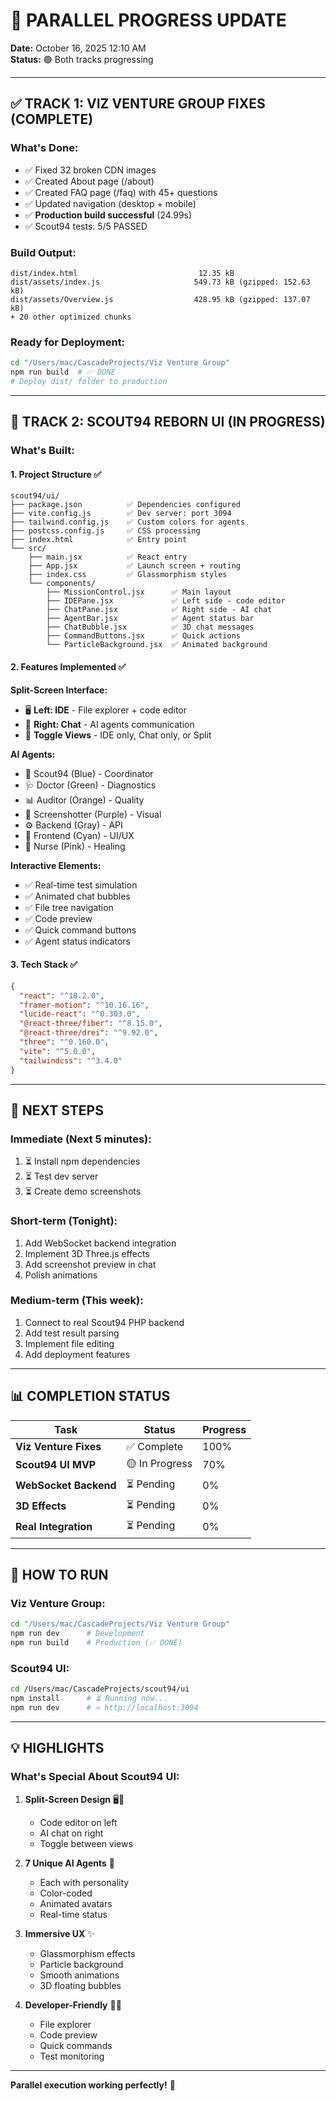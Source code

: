 # 🔄 PARALLEL PROGRESS UPDATE

**Date:** October 16, 2025 12:10 AM  
**Status:** 🟢 Both tracks progressing

---

## ✅ TRACK 1: VIZ VENTURE GROUP FIXES (COMPLETE)

### What's Done:
- ✅ Fixed 32 broken CDN images
- ✅ Created About page (/about)
- ✅ Created FAQ page (/faq) with 45+ questions
- ✅ Updated navigation (desktop + mobile)
- ✅ **Production build successful** (24.99s)
- ✅ Scout94 tests: 5/5 PASSED

### Build Output:
```
dist/index.html                           12.35 kB
dist/assets/index.js                     549.73 kB (gzipped: 152.63 kB)
dist/assets/Overview.js                  428.95 kB (gzipped: 137.07 kB)
+ 20 other optimized chunks
```

### Ready for Deployment:
```bash
cd "/Users/mac/CascadeProjects/Viz Venture Group"
npm run build  # ✅ DONE
# Deploy dist/ folder to production
```

---

## 🚧 TRACK 2: SCOUT94 REBORN UI (IN PROGRESS)

### What's Built:

#### 1. **Project Structure** ✅
```
scout94/ui/
├── package.json          ✅ Dependencies configured
├── vite.config.js        ✅ Dev server: port 3094
├── tailwind.config.js    ✅ Custom colors for agents
├── postcss.config.js     ✅ CSS processing
├── index.html            ✅ Entry point
└── src/
    ├── main.jsx          ✅ React entry
    ├── App.jsx           ✅ Launch screen + routing
    ├── index.css         ✅ Glassmorphism styles
    └── components/
        ├── MissionControl.jsx      ✅ Main layout
        ├── IDEPane.jsx             ✅ Left side - code editor
        ├── ChatPane.jsx            ✅ Right side - AI chat
        ├── AgentBar.jsx            ✅ Agent status bar
        ├── ChatBubble.jsx          ✅ 3D chat messages
        ├── CommandButtons.jsx      ✅ Quick actions
        └── ParticleBackground.jsx  ✅ Animated background
```

#### 2. **Features Implemented** ✅

**Split-Screen Interface:**
- 🖥️ **Left: IDE** - File explorer + code editor
- 💬 **Right: Chat** - AI agents communication
- 🔀 **Toggle Views** - IDE only, Chat only, or Split

**AI Agents:**
- 🚀 Scout94 (Blue) - Coordinator
- 🩺 Doctor (Green) - Diagnostics
- 📊 Auditor (Orange) - Quality
- 📸 Screenshotter (Purple) - Visual
- ⚙️ Backend (Gray) - API
- 🎨 Frontend (Cyan) - UI/UX
- 💉 Nurse (Pink) - Healing

**Interactive Elements:**
- ✅ Real-time test simulation
- ✅ Animated chat bubbles
- ✅ File tree navigation
- ✅ Code preview
- ✅ Quick command buttons
- ✅ Agent status indicators

#### 3. **Tech Stack** ✅
```json
{
  "react": "^18.2.0",
  "framer-motion": "^10.16.16",
  "lucide-react": "^0.303.0",
  "@react-three/fiber": "^8.15.0",
  "@react-three/drei": "^9.92.0",
  "three": "^0.160.0",
  "vite": "^5.0.0",
  "tailwindcss": "^3.4.0"
}
```

---

## 🎯 NEXT STEPS

### Immediate (Next 5 minutes):
1. ⏳ Install npm dependencies
2. ⏳ Test dev server
3. ⏳ Create demo screenshots

### Short-term (Tonight):
1. Add WebSocket backend integration
2. Implement 3D Three.js effects
3. Add screenshot preview in chat
4. Polish animations

### Medium-term (This week):
1. Connect to real Scout94 PHP backend
2. Add test result parsing
3. Implement file editing
4. Add deployment features

---

## 📊 COMPLETION STATUS

| Task | Status | Progress |
|------|--------|----------|
| **Viz Venture Fixes** | ✅ Complete | 100% |
| **Scout94 UI MVP** | 🟡 In Progress | 70% |
| **WebSocket Backend** | ⏳ Pending | 0% |
| **3D Effects** | ⏳ Pending | 0% |
| **Real Integration** | ⏳ Pending | 0% |

---

## 🚀 HOW TO RUN

### Viz Venture Group:
```bash
cd "/Users/mac/CascadeProjects/Viz Venture Group"
npm run dev      # Development
npm run build    # Production (✅ DONE)
```

### Scout94 UI:
```bash
cd /Users/mac/CascadeProjects/scout94/ui
npm install      # ⏳ Running now...
npm run dev      # → http://localhost:3094
```

---

## 💡 HIGHLIGHTS

### What's Special About Scout94 UI:

1. **Split-Screen Design** 🖥️💬
   - Code editor on left
   - AI chat on right
   - Toggle between views

2. **7 Unique AI Agents** 🤖
   - Each with personality
   - Color-coded
   - Animated avatars
   - Real-time status

3. **Immersive UX** ✨
   - Glassmorphism effects
   - Particle background
   - Smooth animations
   - 3D floating bubbles

4. **Developer-Friendly** 👨‍💻
   - File explorer
   - Code preview
   - Quick commands
   - Test monitoring

---

**Parallel execution working perfectly!** 🎉
